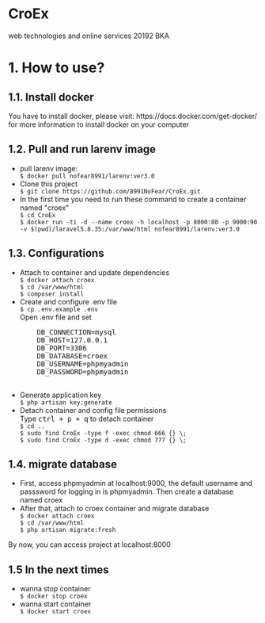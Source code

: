 # CroEx
web technologies and online services 20192 BKA
<h1>1. How to use?</h1>

<h2>1.1. Install docker</h2>
<p>You have to install docker, please visit: https://docs.docker.com/get-docker/ for more information to install docker on your computer</p>

<h2>1.2. Pull and run larenv image</h2>
<ul>
<li>pull larenv image:</li>
    <code>$ docker pull nofear8991/larenv:ver3.0</code>
<li>Clone this project</li>
    <code>$ git clone https://github.com/8991NoFear/CroEx.git</code>
<li>In the first time you need to run these command to create a container named "croex"</li>
    <code>$ cd CroEx</code>
    <br />
    <code>$ docker run -ti -d --name croex -h localhost -p 8000:80 -p 9000:90 -v $(pwd)/laravel5.8.35:/var/www/html nofear8991/larenv:ver3.0</code>
</ul>
<h2>1.3. Configurations</h2>
<ul>
<li>Attach to container and update dependencies</li>
    <code>$ docker attach croex</code>
    <br />
    <code>$ cd /var/www/html</code>
    <br />
    <code>$ composer install</code>
<li>Create and configure .env file</li>
    <code>$ cp .env.example .env</code>
    <br />
    <span>Open .env file and set</span>
    <pre>
    DB_CONNECTION=mysql
    DB_HOST=127.0.0.1
    DB_PORT=3306
    DB_DATABASE=croex
    DB_USERNAME=phpmyadmin
    DB_PASSWORD=phpmyadmin
    </pre>
<li>Generate application key</li>
    <code>$ php artisan key:generate</code>
<li>Detach container and config file permissions</li>
    <span>Type <kbd>ctrl + p + q</kbd> to detach container</span>
    <br />
    <code>$ cd ..</code>
    <br />
    <code>$ sudo find CroEx -type f -exec chmod 666 {} \;</code>
    <br />
    <code>$ sudo find CroEx -type d -exec chmod 777 {} \;</code>
  </ul>
<h2>1.4. migrate database</h2>
<ul>
    <li>First, access phpmyadmin at localhost:9000, the default username and passsword for logging in is phpmyadmin. Then create a database named croex</li>
    <li>After that, attach to croex container and migrate database</li>
    <code>$ docker attach croex</code>
    <br />
    <code>$ cd /var/www/html</code>
    <br />
    <code>$ php artisan migrate:fresh</code>
</ul>
<p>By now, you can access project at localhost:8000</p>

<h2>1.5 In the next times</h2>
  <ul>
    <li>wanna stop container</li>
      <code>$ docker stop croex</code>
    <li>wanna start container</li>
      <code>$ docker start croex</code>
  </ul>

